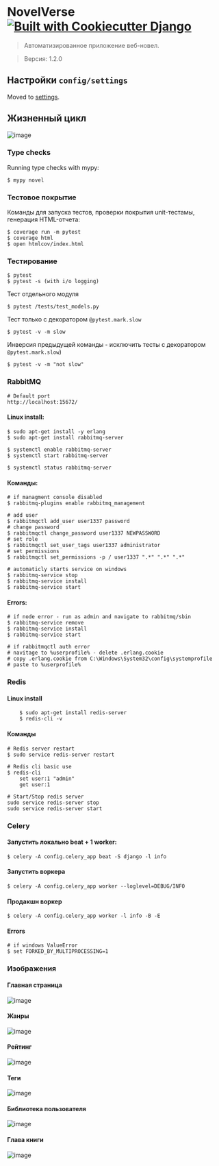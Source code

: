 # NovelVerse    [![Built with Cookiecutter Django](https://img.shields.io/badge/built%20with-Cookiecutter%20Django-ff69b4.svg?logo=cookiecutter)](https://github.com/cookiecutter/cookiecutter-django/)


> Автоматизированное приложение веб-новел.

> Версия: 1.2.0


## Настройки `config/settings`

Moved to [settings](http://cookiecutter-django.readthedocs.io/en/latest/settings.html).

## Жизненный цикл

![image](https://i.postimg.cc/XJMCWvVm/lifecycle.png)

### Type checks

Running type checks with mypy:

    $ mypy novel
    
    
### Тестовое покрытие

Команды для запуска тестов, проверки покрытия unit-тестамы, генерация HTML-отчета:

    $ coverage run -m pytest
    $ coverage html
    $ open htmlcov/index.html


### Тестирование

    $ pytest
    $ pytest -s (with i/o logging)

Тест отдельного модуля    

    $ pytest /tests/test_models.py
    
Тест только с декоратором `@pytest.mark.slow`

    $ pytest -v -m slow

Инверсия предыдущей команды - исключить тесты с декоратором `@pytest.mark.slow`)
    
    $ pytest -v -m "not slow" 

### RabbitMQ

    # Default port
    http://localhost:15672/

#### Linux install:

    $ sudo apt-get install -y erlang
    $ sudo apt-get install rabbitmq-server
    
    $ systemctl enable rabbitmq-server
    $ systemctl start rabbitmq-server
    
    $ systemctl status rabbitmq-server


#### Команды:

    # if managment console disabled
    $ rabbitmq-plugins enable rabbitmq_management
  
    # add user
    $ rabbitmqctl add_user user1337 password
    # change password
    $ rabbitmqctl change_password user1337 NEWPASSWORD
    # set role
    $ rabbitmqctl set_user_tags user1337 administrator
    # set permissions
    $ rabbitmqctl set_permissions -p / user1337 ".*" ".*" ".*"
    
    # automaticly starts service on windows
    $ rabbitmq-service stop  
    $ rabbitmq-service install  
    $ rabbitmq-service start  

#### Errors:

    # if node error - run as admin and navigate to rabbitmq/sbin
    $ rabbitmq-service remove
    $ rabbitmq-service install
    $ rabbitmq-service start
    
    # if rabbitmqctl auth error
    # navitage to %userprofile% - delete .erlang.cookie
    # copy .erlang.cookie from C:\Windows\System32\config\systemprofile
    # paste to %userprofile%

### Redis

#### Linux install

        $ sudo apt-get install redis-server
        $ redis-cli -v

#### Команды
    
    # Redis server restart
    $ sudo service redis-server restart
    
    # Redis cli basic use
    $ redis-cli
        set user:1 "admin"
        get user:1
    
    # Start/Stop redis server
    sudo service redis-server stop
    sudo service redis-server start



### Celery

#### Запустить локально beat + 1 worker:

    $ celery -A config.celery_app beat -S django -l info

#### Запустить воркера

    $ celery -A config.celery_app worker --loglevel=DEBUG/INFO

#### Продакшн воркер

    $ celery -A config.celery_app worker -l info -B -E
    
#### Errors

    # if windows ValueError
    $ set FORKED_BY_MULTIPROCESSING=1
    

### Изображения

#### Главная страница
![image](https://i.postimg.cc/FRpxhjwB/1.png)

#### Жанры
![image](https://i.postimg.cc/NF7F34VK/3.png)

#### Рейтинг
![image](https://i.postimg.cc/VNLqDSJ9/2.png)

#### Теги
![image](https://i.postimg.cc/dQWzBdD6/4.png)

#### Библиотека пользователя
![image](https://i.postimg.cc/KcgHnVSG/5.png)

#### Глава книги
![image](https://i.postimg.cc/HnG3ZYDp/6.png)
